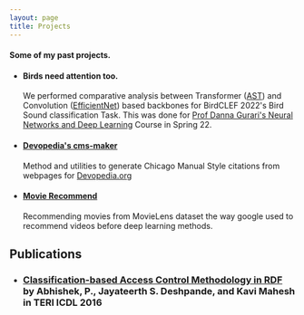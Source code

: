 ```yaml
---
layout: page
title: Projects
---
```

#### Some of my past projects.

* #### Birds need attention too.

	 We performed comparative analysis between Transformer ([AST](https://arxiv.org/abs/2104.01778)) and Convolution ([EfficientNet](https://ai.googleblog.com/2019/05/efficientnet-improving-accuracy-and.html)) based backbones for BirdCLEF 2022's Bird Sound classification Task. This was done for [Prof Danna Gurari's Neural Networks and Deep Learning](https://home.cs.colorado.edu/~DrG/Courses/NeuralNetworksAndDeepLearning/AboutCourse.html) Course in Spring 22.

* #### [Devopedia's cms-maker](https://github.com/DevopediaOrg/cms-maker/)
    Method and utilities to generate Chicago Manual Style citations from webpages for [Devopedia.org](https://devopedia.org)   

* #### [Movie Recommend](https://github.com/Abhishek-P/movie-recommend)
    Recommending movies from MovieLens dataset the way google used to recommend videos before deep learning methods.


## Publications
* ### [Classification-based Access Control Methodology in RDF](https://preview.tinyurl.com/y2ambhag) by Abhishek, P., Jayateerth S. Deshpande, and Kavi Mahesh in TERI ICDL 2016
